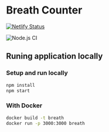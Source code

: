 # Breath Counter

[![Netlify Status](https://api.netlify.com/api/v1/badges/6d4bbf66-75d2-415d-ba23-0902ff975bdd/deploy-status)](https://app.netlify.com/sites/breathrate/deploys)

![Node.js CI](https://github.com/LucasCarioca/breath/workflows/Node.js%20CI/badge.svg)

## Runing application locally

### Setup and run locally

~~~~bash
npm install
npm start
~~~~

### With Docker

~~~~bash
docker build -t breath
docker run -p 3000:3000 breath
~~~~
